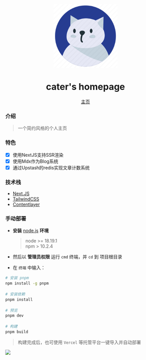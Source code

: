 <p align="center">
  <img src="./public/og.png" width="200" height="200" />
</p>

<h1 align="center">cater's homepage</h1>

<p align="center">
  <a href="https://851158.xyz" target="_blank">主页</a>
<p>

### 介绍
> 一个简约风格的个人主页

### 特色
- [x] 使用NextJS支持SSR渲染
- [x] 使用Mdx作为Blog系统
- [x] 通过Upstash的redis实现文章计数系统

### 技术栈

* [Next.JS](https://nextjs.org/)
* [TailwindCSS](https://tailwindcss.com/)
* [Contentlayer](https://contentlayer.dev/)


### 手动部署

* **安装** [node.js](https://nodejs.org/zh-cn/) **环境**

  > node >= 18.19.1  
  > npm > 10.2.4
  
* 然后以 **管理员权限** 运行 `cmd` 终端，并 `cd` 到 项目根目录
* 在 `终端` 中输入：

```bash
# 安装 pnpm
npm install -g pnpm

# 安装依赖
pnpm install

# 预览
pnpm dev

# 构建
pnpm build
```

> 构建完成后，也可使用 `Vercel` 等托管平台一键导入并自动部署

<a title="Copyright" target="_blank" href="https://851158.xyz/"><img src="https://img.shields.io/badge/Copyright%20%C2%A9%202023--2024-Cater-blue"></a>
